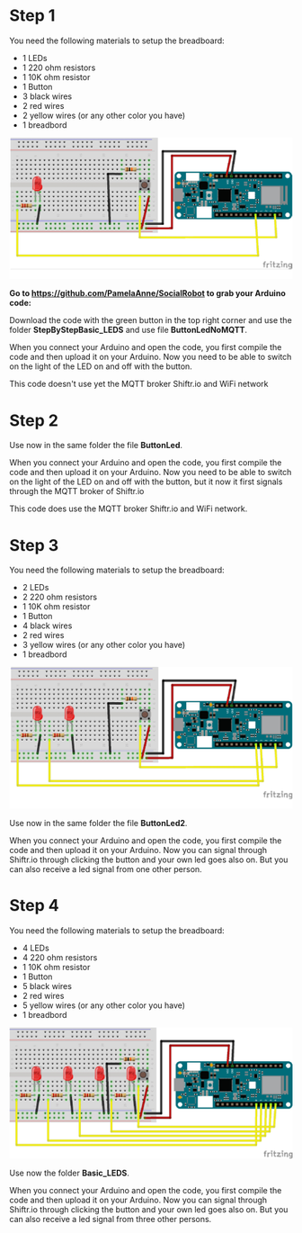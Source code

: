 # Step 1

You need the following materials to setup the breadboard:
- 1 LEDs
- 1 220 ohm resistors
- 1 10K ohm resistor
- 1 Button
- 3 black wires
- 2 red wires
- 2 yellow wires (or any other color you have)
- 1 breadbord

![](Images/BasicSetup2.jpg)

**Go to https://github.com/PamelaAnne/SocialRobot to grab your Arduino code:**

Download the code with the green button in the top right corner and use the folder **StepByStepBasic_LEDS** and use file **ButtonLedNoMQTT**.

When you connect your Arduino and open the code, you first compile the code and then upload it on your Arduino. Now you need to be able to switch on the light of the LED on and off with the button.

This code doesn't use yet the MQTT broker Shiftr.io and WiFi network

# Step 2

Use now in the same folder the file **ButtonLed**.

When you connect your Arduino and open the code, you first compile the code and then upload it on your Arduino. Now you need to be able to switch on the light of the LED on and off with the button, but it now it first signals through the MQTT broker of Shiftr.io

This code does use the MQTT broker Shiftr.io and WiFi network.

# Step 3

You need the following materials to setup the breadboard:
- 2 LEDs
- 2 220 ohm resistors
- 1 10K ohm resistor
- 1 Button
- 4 black wires
- 2 red wires
- 3 yellow wires (or any other color you have)
- 1 breadbord

![](Images/BasicSetup.jpg)

Use now in the same folder the file **ButtonLed2**.

When you connect your Arduino and open the code, you first compile the code and then upload it on your Arduino. Now you can signal through Shiftr.io through clicking the button and your own led goes also on. But you can also receive a led signal from one other person.

# Step 4

You need the following materials to setup the breadboard:
- 4 LEDs
- 4 220 ohm resistors
- 1 10K ohm resistor
- 1 Button
- 5 black wires
- 2 red wires
- 5 yellow wires (or any other color you have)
- 1 breadbord

![](Images/BasicSetup2.png)

Use now the folder **Basic_LEDS**.

When you connect your Arduino and open the code, you first compile the code and then upload it on your Arduino. Now you can signal through Shiftr.io through clicking the button and your own led goes also on. But you can also receive a led signal from three other persons.
